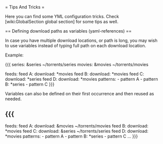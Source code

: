 = Tips And Tricks =

Here you can find some YML configuration tricks. Check [wiki:GlobalSection global section] for some tips as well.

== Defining download paths as variables (yaml-references) ==

In case you have multiple download locations, or path is long, you may wish to use variables instead of typing full path on each download location.

Example:

{{{
series: &series ~/torrents/series
movies: &movies ~/torrents/movies

feeds:
  feed A:
    download: *movies
  feed B:
    download: *movies
  feed C:
    download: *series
  feed D:
    download: *movies
    patterns:
      - pattern A
      - pattern B: *series
      - pattern C
}}}


Variables can also be defined on their first occurrence and then reused as needed.

{{{
---
feeds:
  feed A:
    download:  &movies ~/torrents/movies
  feed B:
    download: *movies
  feed C:
    download: &series ~/torrents/series
  feed D:
    download: *movies
    patterns:
      - pattern A
      - pattern B: *series
      - pattern C
...
}}}
